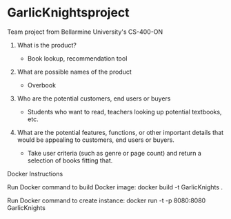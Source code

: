 # GarlicKnightsproject

Team project from Bellarmine University's CS-400-ON

1. What is the product?

   - Book lookup, recommendation tool

2. What are possible names of the product

   - Overbook

3. Who are the potential customers, end users or buyers

   - Students who want to read, teachers looking up potential textbooks, etc.

4. What are the potential features, functions, or other important details that would be appealing to customers, end users or buyers.

   - Take user criteria (such as genre or page count) and return a selection of books fitting that.

Docker Instructions

Run Docker command to build Docker image:
   docker build -t GarlicKnights .

Run Docker command to create instance:
   docker run -t -p 8080:8080 GarlicKnights